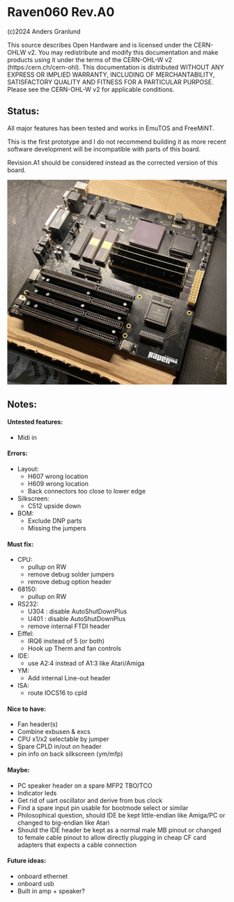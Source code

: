 # Raven060 Rev.A0

(c)2024 Anders Granlund

This source describes Open Hardware and is licensed under the CERN-OHLW v2.
You may redistribute and modify this documentation and make products using it under the terms of the CERN-OHL-W v2 (https:/cern.ch/cern-ohl).
This documentation is distributed WITHOUT ANY EXPRESS OR IMPLIED WARRANTY, INCLUDING OF MERCHANTABILITY, SATISFACTORY QUALITY AND FITNESS FOR A PARTICULAR PURPOSE.
Please see the CERN-OHL-W v2 for applicable conditions.


## Status:
All major features has been tested and works in EmuTOS and FreeMiNT.

This is the first prototype and I do not recommend building it as more recent software development will be incompatible with parts of this board.

Revision.A1 should be considered instead as the corrected version of this board.

![Alt text](images/raven_a0.jpg?raw=true "")


## Notes:

#### Untested features:
- Midi in

#### Errors:
- Layout:
	- H607 wrong location
	- H609 wrong location
    - Back connectors too close to lower edge
- Silkscreen:
	- C512 upside down
- BOM:
	- Exclude DNP parts
	- Missing the jumpers

#### Must fix:
- CPU:
	- pullup on RW
	- remove debug solder jumpers
    - remove debug option header
- 68150:
	- pullup on RW
- RS232:
	- U304 : disable AutoShutDownPlus
	- U401 : disable AutoShutDownPlus
	- remove internal FTDI header
- Eiffel:
	- IRQ6 instead of 5 (or both)
	- Hook up Therm and fan controls
- IDE:
	- use A2:4 instead of A1:3 like Atari/Amiga
- YM:
	- Add internal Line-out header
- ISA:
	- route IOCS16 to cpld


#### Nice to have:
- Fan header(s)
- Combine exbusen & excs
- CPU x1/x2 selectable by jumper
- Spare CPLD in/out on header
- pin info on back silkscreen (ym/mfp)

#### Maybe:
- PC speaker header on a spare MFP2 TBO/TCO
- Indicator leds
- Get rid of uart oscillator and derive from bus clock
- Find a spare input pin usable for bootmode select or similar
- Philosophical question, should IDE be kept little-endian like Amiga/PC or changed to big-endian like Atari
- Should the IDE header be kept as a normal male MB pinout or changed to female cable pinout to allow directly plugging in cheap CF card adapters that expects a cable connection

#### Future ideas:
- onboard ethernet
- onboard usb
- Built in amp + speaker?

